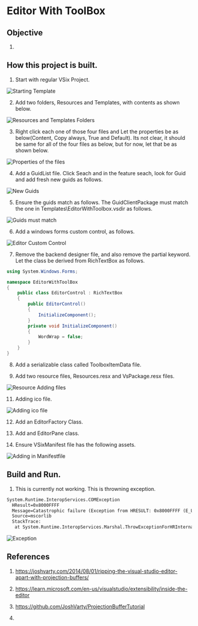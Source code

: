 # Editor With ToolBox

## Objective
1. 

## How this project is built.
1. Start with regular VSix Project. 

![Starting Template](Images/50_50_VSixStartupProject.png)

2. Add two folders, Resources and Templates, with contents as shown below.

![Resources and Templates Folders](Images/51_50_AddFilesInResourcesAndTemplates.png)

3. Right click each one of those four files and Let the properties be as below(Content, Copy always, True and Default). Its not clear, it should be same for all of the four files as below, but for now, let that be as shown below.

![Properties of the files](Images/52_50_ResourcesProperties.png)

4. Add a GuidList file. Click Seach and in the feature seach, look for Guid and add fresh new guids as follows.

![New Guids](Images/53_50_AddGuidListFileAndCreateGuids.png)

5. Ensure the guids match as follows. The GuidClientPackage must match the one in Templates\EditorWithToolbox.vsdir as follows.

![Guids must match](Images/54_50_EnsureGuidsMatch.png)

6. Add a windows forms custom control, as follows.

![Editor Custom Control](Images/55_50_WindowsFormsCustomControl.png)

7. Remove the backend designer file, and also remove the partial keyword. Let the class be derived from RichTextBox as follows. 

```cs
using System.Windows.Forms;

namespace EditorWithToolBox
{
    public class EditorControl : RichTextBox
    {
        public EditorControl()
        {
            InitializeComponent();
        }
        private void InitializeComponent()
        {
            WordWrap = false;
        }
    }
}
```

8. Add a serializable class called ToolboxItemData file. 

10. Add two resource files, Resources.resx and VsPackage.resx files.

![Resource Adding files](Images/57_50_ResourceAdding.png)

11. Adding ico file.

![Adding ico file](Images/58_50_HowToAddIcoFile.png)

12. Add an EditorFactory Class.

13. Add and EditorPane class.

14. Ensure VSixManifest file has the following assets.

![Adding in Manifestfile](Images/59_50_AssetsVsManifest.png)



## Build and Run.
1. This is currently not working. This is throwning exception.


```txt
System.Runtime.InteropServices.COMException
  HResult=0x8000FFFF
  Message=Catastrophic failure (Exception from HRESULT: 0x8000FFFF (E_UNEXPECTED))
  Source=mscorlib
  StackTrace:
   at System.Runtime.InteropServices.Marshal.ThrowExceptionForHRInternal(Int32 errorCode, IntPtr errorInfo)
```

![Exception](Images/50_50_Exception.png)


## References
1. https://joshvarty.com/2014/08/01/ripping-the-visual-studio-editor-apart-with-projection-buffers/

2. https://learn.microsoft.com/en-us/visualstudio/extensibility/inside-the-editor

3. https://github.com/JoshVarty/ProjectionBufferTutorial

4. 
